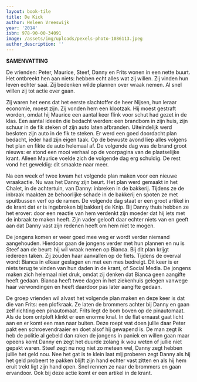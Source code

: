 ```yaml
---
layout: book-tile
title: De Kick
author: Heleen Vreeswijk
year: '2014'
isbn: 978-90-00-34091
image: /assets/img/uploads/pexels-photo-1086113.jpeg
author_description: ''
---
```

**SAMENVATTING**

De vrienden: Peter, Maurice, Steef, Danny en Frits wonen in een nette buurt. Het ontbreekt hen aan niets: hebben echt alles wat zij willen. Zij vinden hun leven echter saai. Zij bedenken wilde plannen over wraak nemen. Al snel willen zij tot actie over gaan.

Zij waren het eens dat het eerste slachtoffer de heer Nijsen, hun leraar economie, moest zijn. Zij vonden hem een klootzak. Hij moest gestraft worden, omdat hij Maurice een aantal keer flink voor schut had gezet in de klas. Een aantal ideeën die bedacht werden: een brandbom in zijn huis, zijn schuur in de fik steken of zijn auto laten afbranden. Uiteindelijk werd besloten zijn auto in de fik te steken. Er werd een goed doordacht plan bedacht, ieder had zijn eigen taak. Op de bewuste avond liep alles volgens het plan en fikte de auto helemaal af. De volgende dag was de brand groot nieuws: er stond een mooi verhaal op de voorpagina van de plaatselijke krant. Alleen Maurice voelde zich de volgende dag erg schuldig. De rest vond het geweldig: dit smaakte naar meer.

Na een week of twee kwam het volgende plan maken voor een nieuwe wraakactie. Nu was het Danny zijn beurt. Het plan werd gemaakt in het Chalet, in de achtertuin, van Danny: inbreken in de bakkerij. Tijdens ze de inbraak maakten ze behoorlijke schade in de bakkerij en spoten ze met spuitbussen verf op de ramen. De volgende dag staat er een groot artikel in de krant dat er is ingebroken bij bakkerij de Knip. Bij Danny thuis hebben ze het erover: door een reactie van hem verdenkt zijn moeder dat hij iets met de inbraak te maken heeft. Zijn vader gelooft daar echter niets van en geeft aan dat Danny vast zijn redenen heeft om hem niet te mogen.

De jongens komen er weer goed mee weg er wordt verder niemand aangehouden. Hierdoor gaan de jongens verder met hun plannen en nu is Steef aan de beurt: hij wil wraak nemen op Bianca. Bij dit plan krijgt iedereen taken. Zij zouden haar aanvallen op de fiets. Tijdens de overval wordt Bianca in elkaar geslagen en met een mes bedreigt. Dit keer is er niets terug te vinden van hun daden in de krant, of Social Media. De jongens maken zich helemaal niet druk, omdat zij denken dat Bianca geen aangifte heeft gedaan. Bianca heeft twee dagen in het ziekenhuis gelegen vanwege haar verwondingen en heeft daardoor pas later aangifte gedaan. 

De groep vrienden wil alvast het volgende plan maken en deze keer is dat die van Frits: een plofkraak. Ze laten de brommers achter bij Danny en gaan zelf richting een pinautomaat. Frits legt de bom boven op de pinautomaat. Als de bom ontploft klinkt er een enorme knal. In de flat ernaast gaat licht aan en er komt een man naar buiten. Deze roept wat doen jullie daar Peter pakt een schroevendraaier en doet alsof hij gewapend is. De man zegt ik heb de politie al gebeld dan raken de jongens in paniek en willen gaan maar opeens komt Danny en zegt het duurde zolang ik wou weten of jullie niet gepakt waren. Steef zegt nu nog niet zo meteen wel, Danny zegt hebben jullie het geld nou. Nee het gat is te klein laat mij proberen zegt Danny als hij het geld probeert te pakken blijft zijn hand echter vast zitten en als hij hem eruit trekt ligt zijn hand open. Snel rennen ze naar de brommers en gaan ervandoor. Ook bij deze actie komt er een artikel in de krant.
